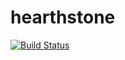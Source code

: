 # hearthstone

[![Build Status](https://app.bitrise.io/app/4ffa17540ef4e7be/status.svg?token=Q7GfqL2E3H4hRnCZruHh-g)](https://app.bitrise.io/app/4ffa17540ef4e7be)
